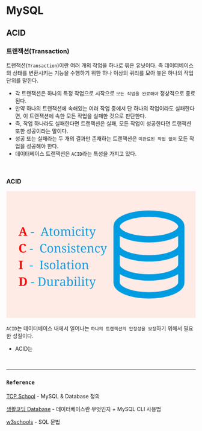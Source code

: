 # MySQL

## ACID

### 트랜잭션(Transaction)
트랜잭션(`Transaction`)이란 여러 개의 작업을 하나로 묶은 유닛이다. 즉 데이터베이스의 상태를 변환시키는 기능을 수행하기 위한 하나 이상의 쿼리를 모아 놓은 하나의 작업 단위를 말한다.
- 각 트랜잭션은 하나의 특정 작업으로 시작으로 `모든 작업을 완료해야` 정상적으로 종료된다.
- 만약 하나의 트랜잭션에 속해있는 여러 작업 중에서 단 하나의 작업이라도 실패한다면, 이 트랜잭션에 속한 모든 작업을 실패한 것으로 판단한다.
- 즉, 작업 하나라도 실패한다면 트랜잭션은 실패, 모든 작업이 성공한다면 트랜잭션 또한 성공이라는 말이다.
- 성공 또는 실패라는 두 개의 결과만 존재하는 트랜잭션은 `미완료된 작업 없이` 모든 작업을 성공해야 한다.
- 데이터베이스 트랜잭션은 `ACID`라는 특성을 가지고 있다.

<br>

### ACID

![img](ACID.png)

`ACID`는 데이터베이스 내에서 일어나는 `하나의 트랜잭션의 안정성을 보장`하기 위해서 필요한 성질이다.
- ACID는 



<br>

___
### `Reference`

[TCP School][link] - MySQL & Database 정의

[link]: http://tcpschool.com/mysql/intro
[생활코딩 Database][link] - 데이터베이스란 무엇인지 + MySQL CLI 사용법

[link]: https://opentutorials.org/course/3161

[w3schools][link] - SQL 문법

[link]: https://www.w3schools.com/sql/default.asp